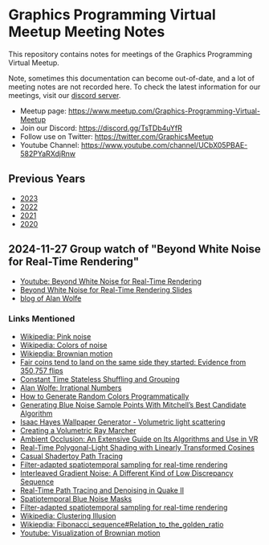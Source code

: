 # Graphics Programming Virtual Meetup Meeting Notes

This repository contains notes for meetings of the Graphics Programming Virtual Meetup.

Note, sometimes this documentation can become out-of-date, and a lot of meeting notes are not recorded here.
To check the latest information for our meetings,
visit our [discord server](https://discord.gg/TsTDb4uYfR).

- Meetup page: https://www.meetup.com/Graphics-Programming-Virtual-Meetup
- Join our Discord: https://discord.gg/TsTDb4uYfR
- Follow use on Twitter: https://twitter.com/GraphicsMeetup
- Youtube Channel: https://www.youtube.com/channel/UCbX05PBAE-582PYaRXdjRnw

## Previous Years

- [2023](archive/2023.md)
- [2022](archive/2022.md)
- [2021](archive/2021.md)
- [2020](archive/2020.md)

## 2024-11-27 Group watch of "Beyond White Noise for Real-Time Rendering"
- [Youtube: Beyond White Noise for Real-Time Rendering](https://www.youtube.com/watch?v=tethAU66xaA)
- [Beyond White Noise for Real-Time Rendering Slides](https://www.ea.com/seed/news/beyond-white-noise)
- [blog of Alan Wolfe](https://blog.demofox.org/)

### Links Mentioned
- [Wikipedia: Pink noise](https://en.wikipedia.org/wiki/Pink_noise)
- [Wikipedia: Colors of noise](https://en.wikipedia.org/wiki/Colors_of_noise)
- [Wikiepdia: Brownian motion](https://en.wikipedia.org/wiki/Brownian_motion)
- [Fair coins tend to land on the same side they started: Evidence from 350,757 flips](https://arxiv.org/abs/2310.04153)
- [Constant Time Stateless Shuffling and Grouping](https://www.ea.com/seed/news/constant-time-stateless-shuffling)
- [Alan Wolfe: Irrational Numbers](https://blog.demofox.org/2020/07/26/irrational-numbers/)
- [How to Generate Random Colors Programmatically](https://martin.ankerl.com/2009/12/09/how-to-create-random-colors-programmatically/)
- [Generating Blue Noise Sample Points With Mitchell’s Best Candidate Algorithm](https://blog.demofox.org/2017/10/20/generating-blue-noise-sample-points-with-mitchells-best-candidate-algorithm/)
- [Isaac Hayes Wallpaper Generator - Volumetric light scattering](https://blog.chuckleplant.com/2017/05/28/light-shafts.html)
- [Creating a Volumetric Ray Marcher](https://shaderbits.com/blog/creating-volumetric-ray-marcher)
- [Ambient Occlusion: An Extensive Guide on Its Algorithms and Use in VR](https://vr.arvilab.com/blog/ambient-occlusion)
- [Real-Time Polygonal-Light Shading with Linearly Transformed Cosines](https://eheitzresearch.wordpress.com/415-2/)
- [Casual Shadertoy Path Tracing](https://blog.demofox.org/2020/05/25/casual-shadertoy-path-tracing-1-basic-camera-diffuse-emissive/)
- [Filter-adapted spatiotemporal sampling for real-time rendering](https://arxiv.org/abs/2310.15364)
- [Interleaved Gradient Noise: A Different Kind of Low Discrepancy Sequence](https://blog.demofox.org/2022/01/01/interleaved-gradient-noise-a-different-kind-of-low-discrepancy-sequence/)
- [Real-Time Path Tracing and Denoising in Quake II](https://developer.download.nvidia.com/video/gputechconf/gtc/2019/presentation/s91046-real-time-path-tracing-and-denoising-in-quake-2.pdf)
- [Spatiotemporal Blue Noise Masks](https://diglib.eg.org/items/a96087bb-abe8-4851-968c-cccc7f17e08c)
- [Filter-adapted spatiotemporal sampling for real-time rendering](https://arxiv.org/abs/2310.15364)
- [Wikipedia: Clustering Illusion](https://en.wikipedia.org/wiki/Clustering_illusion)
- [Wikiepdia: Fibonacci_sequence#Relation_to_the_golden_ratio](https://en.wikipedia.org/wiki/Fibonacci_sequence#Relation_to_the_golden_ratio)
- [Youtube: Visualization of Brownian motion](https://www.youtube.com/watch?v=Scykhj1V41s)
